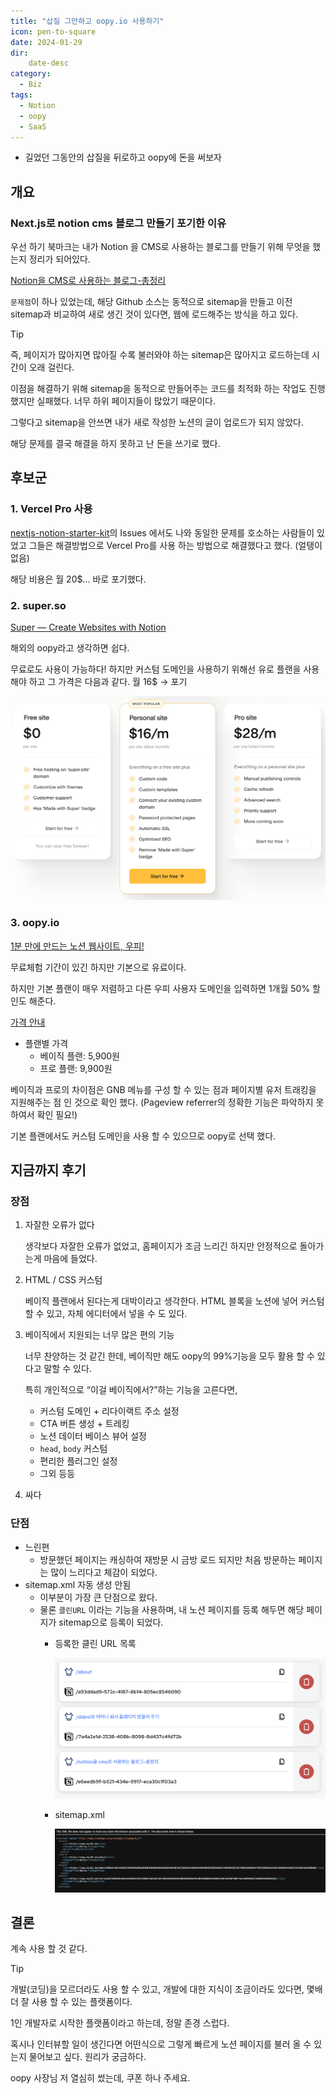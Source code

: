 ```yaml
---
title: "삽질 그만하고 oopy.io 사용하기"
icon: pen-to-square
date: 2024-01-29
dir:
    date-desc
category:
  - Biz
tags:
  - Notion
  - oopy
  - SaaS
---
```

- 길었던 그동안의 삽질을 뒤로하고 oopy에 돈을 써보자
<!-- more -->
## 개요

### Next.js로 notion cms 블로그 만들기 포기한 이유

우선 하기 북마크는 내가 Notion 을 CMS로 사용하는 블로그를 만들기 위해 무엇을 했는지 정리가 되어있다.

[Notion을 CMS로 사용하는 블로그-총정리](https://www.kyu91.me/e6eedb9f-b521-434e-9917-eca30c1f03a3)

`문제점`이 하나 있었는데, 해당 Github 소스는 동적으로 sitemap을 만들고 이전 sitemap과 비교하여 새로 생긴 것이 있다면, 웹에 로드해주는 방식을 하고 있다. 

>[!tip]
>즉, 페이지가 많아지면 많아질 수록 불러와야 하는 sitemap은 많아지고 로드하는데 시간이 오래 걸린다.


이점을 해결하기 위해 sitemap을 동적으로 만들어주는 코드를 최적화 하는 작업도 진행 했지만 실패했다. 너무 하위 페이지들이 많았기 때문이다. 

그렇다고 sitemap을 안쓰면 내가 새로 작성한 노션의 글이 업로드가 되지 않았다. 

해당 문제를 결국 해결을 하지 못하고 난 돈을 쓰기로 했다.

## 후보군

### 1. Vercel Pro 사용

[nextjs-notion-starter-kit](https://github.com/transitive-bullshit/nextjs-notion-starter-kit)의 Issues 에서도 나와 동일한 문제를 호소하는 사람들이 있었고 그들은 해결방법으로 Vercel Pro를 사용 하는 방법으로 해결했다고 했다. (얼탱이 없음)

해당 비용은 월 20$… 바로 포기했다.

### 2. super.so

[Super — Create Websites with Notion](https://super.so/)

해외의 oopy라고 생각하면 쉽다. 

무료로도 사용이 가능하다! 하지만 커스텀 도메인을 사용하기 위해선 유로 플랜을 사용해야 하고 그 가격은 다음과 같다. 월 16$ → 포기

![image](./image/20240730093225.png)

### 3. oopy.io

[1분 만에 만드는 노션 웹사이트, 우피!](https://www.oopy.io/)

무료체험 기간이 있긴 하지만 기본으로 유료이다. 

하지만 기본 플랜이 매우 저렴하고 다른 우피 사용자 도메인을 입력하면 1개월 50% 할인도 해준다. 

[가격 안내](https://www.oopy.io/ko/pricing)

- 플랜별 가격
    - 베이직 플랜: 5,900원
    - 프로 플랜: 9,900원

베이직과 프로의 차이점은 GNB 메뉴를 구성 할 수 있는 점과 페이지별 유저 트래킹을 지원해주는 점 인 것으로 확인 했다. (Pageview referrer의 정확한 기능은 파악하지 못하여서 확인 필요!)

기본 플랜에서도 커스텀 도메인을 사용 할 수 있으므로 oopy로 선택 했다.

## 지금까지 후기

### 장점

1. 자잘한 오류가 없다
    
    생각보다 자잘한 오류가 없었고, 홈페이지가 조금 느리긴 하지만 안정적으로 돌아가는게 마음에 들었다. 
    
2. HTML / CSS 커스텀
    
    베이직 플랜에서 된다는게 대박이라고 생각한다. HTML 블록을 노션에 넣어 커스텀 할 수 있고, 자체 에디터에서 넣을 수 도 있다. 
    
3. 베이직에서 지원되는 너무 많은 편의 기능
    
    너무 찬양하는 것 같긴 한데, 베이직만 해도 oopy의 99%기능을 모두 활용 할 수 있다고 말할 수 있다. 
    
    특히 개인적으로 “이걸 베이직에서?”하는 기능을 고른다면,
    
    - 커스텀 도메인 + 리다이랙트 주소 설정
    - CTA 버튼 생성 + 트레킹
    - 노션 데이터 베이스 뷰어 설정
    - `head`, `body` 커스텀
    - 편리한 플러그인 설정
    - 그외 등등
4. 싸다

### 단점

- 느린편
    - 방문했던 페이지는 캐싱하여 재방문 시 금방 로드 되지만 처음 방문하는 페이지는 많이 느리다고 체감이 되었다.
- sitemap.xml 자동 생성 안됨
    - 이부분이 가장 큰 단점으로 왔다.
    - 물론 `클린URL` 이라는 기능을 사용하며, 내 노션 페이지를 등록 해두면 해당 페이지가 sitemap으로 등록이 되었다.
        - 등록한 클린 URL 목록
            
            ![Untitled](./image/Untitled234.png)
            
        - sitemap.xml
            
            ![Untitled](./image/Untitled434333.png)
            

## 결론

계속 사용 할 것 같다. 

>[!tip]
>개발(코딩)을 모르더라도 사용 할 수 있고, 개발에 대한 지식이 조금이라도 있다면, 몇배 더 잘 사용 할 수 있는 플랫폼이다.

1인 개발자로 시작한 플랫폼이라고 하는데, 정말 존경 스럽다. 

혹시나 인터뷰할 일이 생긴다면 어떤식으로 그렇게 빠르게 노션 페이지를 불러 올 수 있는지 물어보고 싶다. 원리가 궁금하다.

oopy 사장님 저 열심히 썼는데, 쿠폰 하나 주세요.